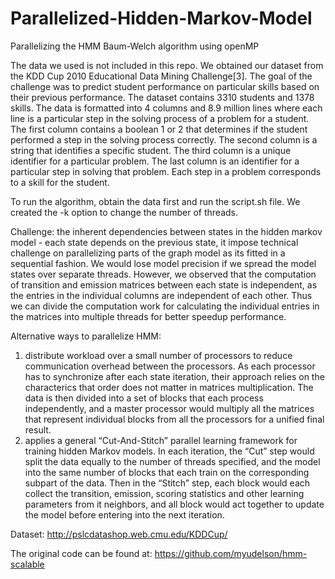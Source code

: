 # Parallelized-Hidden-Markov-Model

Parallelizing the HMM Baum-Welch algorithm using openMP

The data we used is not included in this repo. We obtained our dataset from the KDD Cup 2010 Educational Data Mining Challenge[3]. The goal of the challenge was to predict student performance on particular skills based on their previous performance. The dataset contains 3310 students and 1378 skills. The data is formatted into 4 columns and 8.9 million lines where each line is a particular step in the solving process of a problem for a student. The first column contains a boolean 1 or 2 that determines if the student performed a step in the solving process correctly. The second column is a string that identifies a specific student. The third column is a unique identifier for a particular problem. The last column is an identifier for a particular step in solving that problem. Each step in a problem corresponds to a skill for the student.     

To run the algorithm, obtain the data first and run the script.sh file. We created the -k option to change the number of threads.

Challenge: the inherent dependencies between states in the hidden markov model - each state depends on the previous state, it impose technical challenge on parallelizing parts of the graph model as its fitted in a sequential fashion. We would lose model precision if we spread the model states over separate threads. However, we observed that the computation of transition and emission matrices between each state is independent, as the entries in the individual columns are independent of each other. Thus we can divide the computation work for calculating the individual entries in the matrices into multiple threads for better speedup performance. 

Alternative ways to parallelize HMM:

1. distribute workload over a small number of processors to reduce communication overhead between the processors. As each processor has to synchronize after each state iteration, their approach relies on the characterics that order does not matter in matrices multiplication. The data is then divided into a set of blocks that each process independently, and a master processor would multiply all the matrices that represent individual blocks from all the processors for a unified final result. 
2. applies a general “Cut-And-Stitch” parallel learning framework for training hidden Markov models. In each iteration, the “Cut” step would split the data equally to the number of threads specified, and the model into the same number of blocks that each train on the corresponding subpart of the data. Then in the “Stitch” step, each block would each collect the transition, emission, scoring statistics and other learning parameters from it neighbors, and all block would act together to update the model before entering into the next iteration.

Dataset: http://pslcdatashop.web.cmu.edu/KDDCup/

The original code can be found at: https://github.com/myudelson/hmm-scalable
